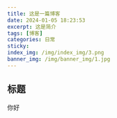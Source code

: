```yaml
---
title: 这是一篇博客
date: 2024-01-05 18:23:53
excerpt: 这是简介
tags: [博客]
categories: 日常
sticky: 
index_img: /img/index_img/3.png
banner_img: /img/banner_img/1.jpg
---
```




## 标题

<p class="note note-primary">你好</p>
